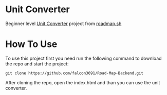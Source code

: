 <h1>Unit Converter</h1>
Beginner level <a href="https://roadmap.sh/projects/unit-converter">Unit Converter</a> project from <a href="https://roadmap.sh/backend/projects">roadmap.sh</a><br>
<h1>How To Use</h1> 
To use this project first you need run the following command to download the repo and start the project:<br>
<pre><code>git clone https://github.com/falcon3691/Road-Map-Backend.git</code></pre>
After cloning the repo, open the index.html and than you can use the unit converter.
